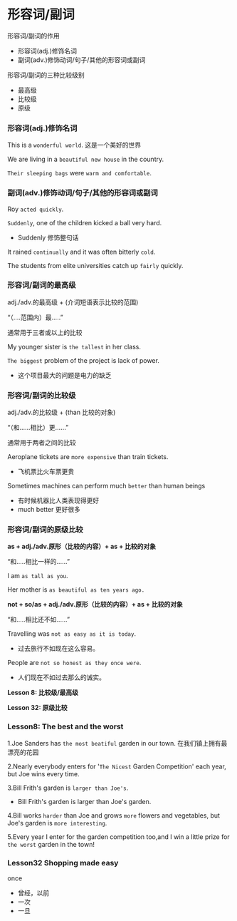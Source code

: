 # 形容词/副词

形容词/副词的作用
* 形容词(adj.)修饰名词
* 副词(adv.)修饰动词/句子/其他的形容词或副词

形容词/副词的三种比较级别
* 最高级
* 比较级
* 原级

### 形容词(adj.)修饰名词

This is a `wonderful world`. 这是一个美好的世界

We are living in a `beautiful new house` in the country.

`Their sleeping bags` were `warm and comfortable`.

### 副词(adv.)修饰动词/句子/其他的形容词或副词

Roy `acted quickly`.

`Suddenly`, one of the children kicked a ball very hard.
* Suddenly 修饰整句话

It rained `continually` and it was often bitterly `cold`.

The students from elite universities catch up `fairly` quickly.

### 形容词/副词的最高级

adj./adv.的最高级 + (介词短语表示比较的范围)

“（....范围内）最.....”

通常用于三者或以上的比较

My younger sister is `the tallest` in her class.

`The biggest` problem of the project is lack of power.
* 这个项目最大的问题是电力的缺乏 

### 形容词/副词的比较级

adj./adv.的比较级 + (than 比较的对象)

“（和......相比）更……”

通常用于两者之间的比较

Aeroplane tickets are `more expensive` than train tickets.
* 飞机票比火车票更贵

Sometimes machines can perform much `better` than human beings
* 有时候机器比人类表现得更好
* much better 更好很多

### 形容词/副词的原级比较

**as + adj./adv.原形（比较的内容）+ as + 比较的对象**

“和.....相比一样的......”

I am `as tall as you`.

Her mother is `as beautiful as ten years ago.`

**not + so/as + adj./adv.原形（比较的内容）+ as + 比较的对象**

“和.....相比还不如......”

Travelling was `not as easy as it is today`.
* 过去旅行不如现在这么容易。

People are `not so honest as they once were`.
* 人们现在不如过去那么的诚实。

**Lesson 8: 比较级/最高级**

**Lesson 32: 原级比较**

### Lesson8: The best and the worst

1.Joe Sanders has `the most beatiful` garden in our town. 在我们镇上拥有最漂亮的花园

2.Nearly everybody enters for '`The Nicest` Garden Competition' each year, but Joe wins every time. 

3.Bill Frith's garden is `larger than Joe's`.
  * Bill Frith's garden is larger than Joe's garden.

4.Bill works `harder` than Joe and grows `more` flowers and vegetables, but Joe's garden is `more interesting`.

5.Every year I enter for the garden competition too,and I win a little prize for `the worst` garden in the town!

### Lesson32 Shopping made easy
once
* 曾经，以前
* 一次
* 一旦